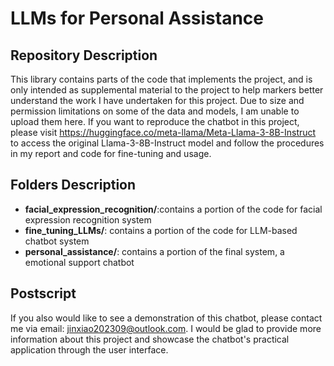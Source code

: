 # LLMs for Personal Assistance
## Repository Description
This library contains parts of the code that implements the project, and is only intended as supplemental material to the project to help markers better understand the work I have undertaken for this project. Due to size and permission limitations on some of the data and models, I am unable to upload them here.
If you want to reproduce the chatbot in this project, please visit https://huggingface.co/meta-llama/Meta-Llama-3-8B-Instruct to access the original Llama-3-8B-Instruct model and follow the procedures in my report and code for fine-tuning and usage.
## Folders Description
- **facial_expression_recognition/**:contains a portion of the code for facial expression recognition system
- **fine_tuning_LLMs/**: contains a portion of the code for LLM-based chatbot system
- **personal_assistance/**: contains a portion of the final system, a emotional support chatbot

## Postscript
If you also would like to see a demonstration of this chatbot, please contact me via email: jinxiao202309@outlook.com. I would be glad to provide more information about this project and showcase the chatbot's practical application through the user interface.
